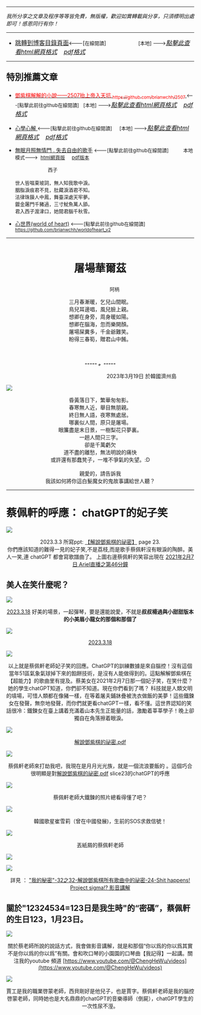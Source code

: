 ***
*我所分享之文章及程序等等皆免費，無版權，歡迎如實轉載與分享，只須標明出處即可！感恩同行有你！* 
****
- [<font size=3>跳轉到博客目錄頁面</font>](../../tableOfContent.md)<---[<font size=2>在線閱讀</font>]&nbsp;&nbsp; &nbsp; &nbsp; &nbsp; &nbsp; &nbsp; &nbsp; &nbsp; &nbsp;&nbsp; &nbsp;  <font size=2> [本地] ---></font><font size=3>[*_點擊此查看html網頁格式_*](../../tableOfContent.html)&nbsp; &nbsp; [*_pdf格式_*](../../tableOfContent.md.pdf)</font>
****

### <p style="font-size: 23px; font-weight:900;">特別推薦文章</p>

- [<font color=red> 鄧紫棋解解的小說——2507抬上帝入天坑 <sub>https://github.com/brianwchh/2507 </sub></font>](https://github.com/brianwchh/worldofheart_v2/blob/main/md_and_html/%E9%84%A7%E7%B4%AB%E6%A3%8B%E8%A7%A3%E8%A7%A3%E7%9A%84%E5%B0%8F%E8%AA%AA%E2%80%94%E2%80%942507%E6%8A%AC%E4%B8%8A%E5%B8%9D%E5%85%A5%E5%A4%A9%E5%9D%91.md)<font size=2><---[點擊此前往github在線閱讀]</font>&nbsp;&nbsp; <font size=2> [本地] ---></font><font size=3>[*_點擊此查看html網頁格式_*](../../md_and_html/鄧紫棋解解的小說——2507抬上帝入天坑.html)&nbsp; &nbsp; [*_pdf格式_*](../../md_and_html/鄧紫棋解解的小說——2507抬上帝入天坑.md.pdf)</font> 

- [<font  > 心學心解 </font>](https://github.com/brianwchh/worldofheart_v2/blob/main/md_and_html/%E5%BF%83%E5%AD%B8%E6%96%B0%E8%A7%A3.md)<font size=2><---[點擊此前往github在線閱讀]</font>&nbsp;&nbsp; &nbsp;   <font size=2> [本地] ---></font><font size=3>[*_點擊此查看html網頁格式_*](../../md_and_html/心學新解.html)&nbsp; &nbsp; [*_pdf格式_*](../../md_and_html/心學新解.md.pdf)</font> 

- [<font  >無眠月照無情門 . 失去自由的歌手</font>](https://github.com/brianwchh/worldofheart_v2/blob/main/md_and_html/%E7%84%A1%E7%9C%A0%E6%9C%88%E7%85%A7%E7%84%A1%E6%83%85%E9%96%80.md)<font size=2> <---[點擊此前往github在線閱讀]</font> &nbsp;&nbsp;&nbsp;&nbsp;&nbsp;&nbsp;&nbsp;&nbsp; <font size=2>本地模式---> &nbsp;[html網頁版](../../md_and_html/無眠月照無情門.html) &nbsp;&nbsp;&nbsp; [pdf版本](../../md_and_html/無眠月照無情門.md.pdf) </font>

    <p><font size=2>&nbsp; &nbsp; &nbsp; &nbsp; &nbsp; &nbsp; &nbsp; &nbsp; &nbsp; &nbsp; &nbsp; &nbsp; 西子</br></br>世人皆唱東坡詞，無人知我歌中淚。</br>胭脂淚痕君不見，肚藏淚酒君不知。</br>法律珠鍊人中鳳，舞臺深處天牢夢。</br>鍍金屠門千豬過，三寸魷魚萬人舔。</br>君入西子渡津口，她閱君腦千秋雪。</font></p>
    
- [<font  >心世界(world of heart)</font>](https://github.com/brianwchh/worldofheart_v2)<font size=2> <---[點擊此前往github在線閱讀]</font> <sub> https://github.com/brianwchh/worldofheart_v2 </sub>

   

****



</br>

****<p align="center" style="font-size: 28px;">屠場華爾茲</p>****

<p align="center" style="font-size: small;">&nbsp;&nbsp;&nbsp;&nbsp;&nbsp;&nbsp;&nbsp;&nbsp;&nbsp;&nbsp;&nbsp;&nbsp;&nbsp;&nbsp;&nbsp;&nbsp;&nbsp;&nbsp;&nbsp;&nbsp; 阿柄</p>




<div align="center"> <!-- div_1-->

  <p align="center"> 

  三月春漸暖，乞兒山間眠。   
  鳥兒耳邊唱，風兒臉上親。   
  想卿在身旁，周身暖如陽。   
  想卿在腦海，忽而樂開顏。   
  屠場屎糞多，千金爺難笑。  
  盼得三春筍，贈君山中餚。  


  </br>

  ***_-----&nbsp;。-----_***

  <font size=2>


  </font>

  </p>



  <p align="right"> 2023年3月19日  於韓國濟州島 &nbsp;&nbsp;&nbsp;&nbsp;&nbsp;&nbsp;&nbsp;&nbsp;&nbsp;&nbsp;&nbsp; </p>  
  
</div> <!-- end of div_1-->

  




<!-- image area, flex to make it center,it may not work for github, for html and pdf rendering only -->
<div align="center" style="page-break-inside: avoid; margin-top:1px; margin-bottom:1px;"> <!-- pictureWrapper_div add this only to make the bendan github understand -->
  <div class="ImageWrapperFlex" >
   <div class="FlexSide"  ></div>
   <image class="FlexImage"   src='./images/ILoveU.png'/>
   <div class="FlexSide" ></div>
  </div>

  <span> 昏黃落日下，繁華匆匆影。</br>春寒無人近，舉目無朋親。</br>終日無人語，夜寒無處居。</br>哪裏似人間，原只是屠場。</br>眼簾盡是末日景，一樹梨花只夢裏。</br>一趟人間只三字。</br>卻是千萬虧欠</br>道不盡的離愁，無法明說的痛快</br>或許還有那蠢凳子，一堆不爭氣的失望。:D </br></br> 親愛的，請告訴我</br>我該如何將你這白髮魔女的鬼故事講給世人聽？ </span> 

</div> <!-- end pictureWrapper_div -->



---
# 蔡佩軒的呼應： chatGPT的妃子笑

<!-- image area, flex to make it center,it may not work for github, for html and pdf rendering only -->
<div align="center" style="page-break-inside: avoid; margin-top:1px; margin-bottom:1px;"> <!-- pictureWrapper_div add this only to make the bendan github understand -->
  <div class="ImageWrapperFlex" >
   <div class="FlexSide"  ></div>
   <image class="FlexImage"   src='./images/蔡佩軒老師甜美的微笑.png'/>
   <div class="FlexSide" ></div>
  </div>

  <span> 2023.3.3 所寫ppt: [【解說鄧紫棋的祕密】](https://github.com/brianwchh/2507/blob/master/%E8%A7%A3%E8%AA%AA%E9%84%A7%E7%B4%AB%E6%A3%8B%E7%9A%84%E7%A5%95%E5%AF%86.pdf) page 23. </br> 你們應該知道的難得一見的妃子笑,不是荔枝,而是歌手蔡佩軒沒有眼淚的陶醉。美人一笑,連 chatGPT 都會寫歌譜曲了。 上圖右邊蔡佩軒的笑容出現在 [2021年2月7日 Ariel直播之第46分鐘](https://www.youtube.com/live/mbGj4g0YaUs?feature=share&t=2760)</span> 

</div> <!-- end pictureWrapper_div -->

## 美人在笑什麼呢？

<!-- image area, flex to make it center,it may not work for github, for html and pdf rendering only -->
<div align="center" style="page-break-inside: avoid; margin-top:1px; margin-bottom:1px;"> <!-- pictureWrapper_div add this only to make the bendan github understand -->
  <div class="ImageWrapperFlex" >
   <div class="FlexSide"  ></div>
   <image class="FlexImage"   src='./images/蔡佩軒老師.png'/>
   <div class="FlexSide" ></div>
  </div>

  <span> [2023.3.18](https://youtu.be/4T1VBqpF50c?t=148) 好美的場景，一起彈琴，要是還能說愛，不就是**叔叔楊過與小甜甜版本的小美眉小龍女的那個和那個了**</span> 

</div> <!-- end pictureWrapper_div -->

<!-- image area, flex to make it center,it may not work for github, for html and pdf rendering only -->
<div align="center" style="page-break-inside: avoid; margin-top:1px; margin-bottom:1px;"> <!-- pictureWrapper_div add this only to make the bendan github understand -->
  <div class="ImageWrapperFlex" >
   <div class="FlexSide"  ></div>
   <image class="FlexImage"   src='./images/蔡佩軒老師2.png'/>
   <div class="FlexSide" ></div>
  </div>

  <span> [2023.3.18](https://youtu.be/4T1VBqpF50c?t=148) </span> 

</div> <!-- end pictureWrapper_div -->


<!-- image area, flex to make it center,it may not work for github, for html and pdf rendering only -->
<div align="center" style="page-break-inside: avoid; margin-top:1px; margin-bottom:1px;"> <!-- pictureWrapper_div add this only to make the bendan github understand -->
  <div class="ImageWrapperFlex" >
   <div class="FlexSide"  ></div>
   <image class="FlexImage"   src='./images/蔡佩軒老師3.png'/>
   <div class="FlexSide" ></div>
  </div>

  <span> 以上就是蔡佩軒老師妃子笑的回應。ChatGPT的訓練數據是來自腦控！沒有這個當年51區氣象氣球掉下來的餡餅技術，是沒有人能做得到的。這點解解鄧紫棋在【超能力】的歌曲里有提及。蔡美女在2021年2月7日那一個妃子笑，在笑什麼？ 她的學生chatGPT知道，你們卻不知道。現在你們看到了嗎？ 科技就是人類文明的墳場，可惜人類都在像豬一樣，在等着屠夫鋪牀疊被洗衣做飯的美夢！這些鐵鍊女在發聲，無奈地發聲，而你們就更看chatGPT一樣，看不懂。這世界認知的笑話很冷：鐵鍊女在臺上講着充滿着山本先生正能量的話，激勵着莘莘學子！晚上卻獨自在角落擦着眼淚。</span> 

</div> <!-- end pictureWrapper_div -->

<!-- image area, flex to make it center,it may not work for github, for html and pdf rendering only -->
<div align="center" style="page-break-inside: avoid; margin-top:1px; margin-bottom:1px;"> <!-- pictureWrapper_div add this only to make the bendan github understand -->
  <div class="ImageWrapperFlex" >
   <div class="FlexSide"  ></div>
   <image class="FlexImage"   src='./images/解說slice23.png'/>
   <div class="FlexSide" ></div>
  </div>

  <span> [解說鄧紫棋的祕密.pdf](https://github.com/brianwchh/2507/blob/master/%E8%A7%A3%E8%AA%AA%E9%84%A7%E7%B4%AB%E6%A3%8B%E7%9A%84%E7%A5%95%E5%AF%86.pdf) </span> 

</div> <!-- end pictureWrapper_div -->

<!-- image area, flex to make it center,it may not work for github, for html and pdf rendering only -->
<div align="center" style="page-break-inside: avoid; margin-top:1px; margin-bottom:1px;"> <!-- pictureWrapper_div add this only to make the bendan github understand -->
  <div class="ImageWrapperFlex" >
   <div class="FlexSide"  ></div>
   <image class="FlexImage"   src='./images/蔡佩軒老師4.png'/>
   <div class="FlexSide" ></div>
  </div>

  <span> 蔡佩軒老師來打劫我吧，我現在是月月光光族，就是一個流浪要飯的 。這個巧合很明顯是對[解說鄧紫棋的祕密.pdf](https://github.com/brianwchh/2507/blob/master/%E8%A7%A3%E8%AA%AA%E9%84%A7%E7%B4%AB%E6%A3%8B%E7%9A%84%E7%A5%95%E5%AF%86.pdf) slice23的chatGPT的呼應</span> 

</div> <!-- end pictureWrapper_div -->

<!-- image area, flex to make it center,it may not work for github, for html and pdf rendering only -->
<div align="center" style="page-break-inside: avoid; margin-top:1px; margin-bottom:1px;"> <!-- pictureWrapper_div add this only to make the bendan github understand -->
  <div class="ImageWrapperFlex" >
   <div class="FlexSide"  ></div>
   <image class="FlexImage"   src='./images/蔡佩軒鐵鍊女.png'/>
   <div class="FlexSide" ></div>
  </div>

  <span> 蔡佩軒老師大鐵鍊的照片總看得懂了吧？</span> 

</div> <!-- end pictureWrapper_div -->

<!-- image area, flex to make it center,it may not work for github, for html and pdf rendering only -->
<div align="center" style="page-break-inside: avoid; margin-top:1px; margin-bottom:1px;"> <!-- pictureWrapper_div add this only to make the bendan github understand -->
  <div class="ImageWrapperFlex" >
   <div class="FlexSide"  ></div>
   <image class="FlexImage"   src='./images/雪莉.png'/>
   <div class="FlexSide" ></div>
  </div>

  <span> 韓國歌星崔雪莉（曾在中國發展)，生前的SOS求救信號！</span> 

</div> <!-- end pictureWrapper_div -->

<!-- image area, flex to make it center,it may not work for github, for html and pdf rendering only -->
<div align="center" style="page-break-inside: avoid; margin-top:1px; margin-bottom:1px;"> <!-- pictureWrapper_div add this only to make the bendan github understand -->
  <div class="ImageWrapperFlex" >
   <div class="FlexSide"  ></div>
   <image class="FlexImage"   src='./images/蔡佩軒老師5.png'/>
   <div class="FlexSide" ></div>
  </div>

  <span> 丟紙屑的蔡佩軒老師 </span> 

</div> <!-- end pictureWrapper_div -->

<!-- image area, flex to make it center,it may not work for github, for html and pdf rendering only -->
<div align="center" style="page-break-inside: avoid; margin-top:1px; margin-bottom:1px;"> <!-- pictureWrapper_div add this only to make the bendan github understand -->
  <div class="ImageWrapperFlex" >
   <div class="FlexSide"  ></div>
   <image class="FlexImage"   src='./images/蔡佩軒老師6.png'/>
   <div class="FlexSide" ></div>
  </div>

  <span> </span> 

</div> <!-- end pictureWrapper_div -->

<!-- image area, flex to make it center,it may not work for github, for html and pdf rendering only -->
<div align="center" style="page-break-inside: avoid; margin-top:1px; margin-bottom:1px;"> <!-- pictureWrapper_div add this only to make the bendan github understand -->
  <div class="ImageWrapperFlex" >
   <div class="FlexSide"  ></div>
   <image class="FlexImage"   src='./images/蔡佩軒老師7.png'/>
   <div class="FlexSide" ></div>
  </div>

  <span> 詳見 ： ["我的秘密"-32之32-解說鄧紫棋所有歌曲中的祕密-24-Shit happens! Project sigma!? 影音講解](https://youtu.be/P3BZ9kpsNAg)</span> 

</div> <!-- end pictureWrapper_div -->


## 關於"12324534=123日是我生時"的“密碼”，蔡佩軒的生日123，1月23日。

<!-- image area, flex to make it center,it may not work for github, for html and pdf rendering only -->
<div align="center" style="page-break-inside: avoid; margin-top:1px; margin-bottom:1px;"> <!-- pictureWrapper_div add this only to make the bendan github understand -->
  <div class="ImageWrapperFlex" >
   <div class="FlexSide"  ></div>
   <image class="FlexImage"   src='./images/大王若.png'/>
   <div class="FlexSide" ></div>
  </div>

  <span> 關於蔡老師所說的說話方式，我會做影音講解，就是和那個“你以爲的你以爲其實不是你以爲的你以爲”有關。會和吹口琴的小園園的口琴曲【我記得】一起講。關注我的youtube 頻道 [https://www.youtube.com/@ChengHeWu/videos](https://www.youtube.com/@ChengHeWu/videos)  </span> 

</div> <!-- end pictureWrapper_div -->


<!-- image area, flex to make it center,it may not work for github, for html and pdf rendering only -->
<div align="center" style="page-break-inside: avoid; margin-top:1px; margin-bottom:1px;"> <!-- pictureWrapper_div add this only to make the bendan github understand -->
  <div class="ImageWrapperFlex" >
   <div class="FlexSide"  ></div>
   <image class="FlexImage"   src='./images/賈工.png'/>
   <div class="FlexSide" ></div>
  </div>

  <span> 賈工是我的職業啓蒙老師，西貝剛好是他兒子，也是賈字。蔡佩軒老師是我的腦控啓蒙老師，同時她也是大名鼎鼎的chatGPT的音樂導師（倒屍），chatGPT學生的一次性尿不溼。 </span> 

</div> <!-- end pictureWrapper_div -->


</br>
</br>


<style>

.ImageWrapperFlex {
    display: flex; 
    flex-direction: row; 
    margin-top: 1px; 
    margin-bottom: 1px;

    width: 100% ;
}

.FlexSide {
    flex-basis: 0px ;
    flex:1;

}



/* large device screen 設置熒幕顯示圖片大小（電腦等大型屏幕）*/
@media only screen and (min-width: 600px) {

    .FlexImage {
        flex-basis: 600px ;
        flex:0;    
        height:auto; 
        max-width: 600px;
        min-width: 600px;
     
    }

}

 /* small device screen 設置熒幕顯示圖片大小（平板手機等屏幕）*/
@media only screen and (max-width: 600px) {
    
    .FlexImage {
        flex-basis: 600px ;
        flex:1;
        height:auto; 
     
    }

}

/* style for print !important 設置打印圖片大小*/
@media print {

    .FlexImage {
        flex-basis: 500px ;
        flex:0;    
        height:auto; 
        max-width: 500px;
        min-width: 500px;
     
    }
}


</style>


